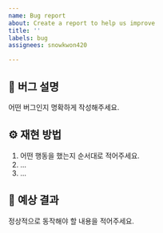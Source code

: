 ```yaml
---
name: Bug report
about: Create a report to help us improve
title: ''
labels: bug
assignees: snowkwon420

---
```


## 🐞 버그 설명
어떤 버그인지 명확하게 작성해주세요.

## ⚙️ 재현 방법
1. 어떤 행동을 했는지 순서대로 적어주세요.
2. ...
3. ...

## 📝 예상 결과
정상적으로 동작해야 할 내용을 적어주세요.
